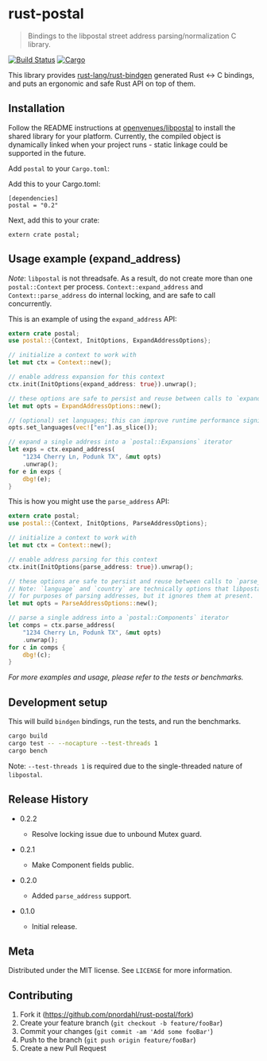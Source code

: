 # rust-postal
> Bindings to the libpostal street address parsing/normalization C library.

[![Build Status](https://travis-ci.com/pnordahl/rust-postal.svg?branch=master)](https://travis-ci.com/pnordahl/rust-postal)
[![Cargo](https://img.shields.io/crates/v/postal.svg)](https://crates.io/crates/postal)

This library provides [rust-lang/rust-bindgen](https://github.com/rust-lang/rust-bindgen) generated Rust <-> C bindings, and puts an ergonomic and safe Rust API on top of them.

## Installation

Follow the README instructions at [openvenues/libpostal](https://github.com/openvenues/libpostal) to install the shared library for your platform. Currently, the compiled object is dynamically linked when your project runs - static linkage could be supported in the future.

Add `postal` to your `Cargo.toml`:

Add this to your Cargo.toml:
```
[dependencies]
postal = "0.2"
```

Next, add this to your crate:
```
extern crate postal;
```

## Usage example (expand_address)

*Note*: `libpostal` is not threadsafe. As a result, do not create more than one `postal::Context` per process. `Context::expand_address` and `Context::parse_address` do internal locking, and are safe to call concurrently.

This is an example of using the `expand_address` API:

```rust
extern crate postal;
use postal::{Context, InitOptions, ExpandAddressOptions};

// initialize a context to work with
let mut ctx = Context::new();

// enable address expansion for this context
ctx.init(InitOptions{expand_address: true}).unwrap();

// these options are safe to persist and reuse between calls to `expand_address`
let mut opts = ExpandAddressOptions::new();

// (optional) set languages; this can improve runtime performance significantly, approximately 30% in benchmarks
opts.set_languages(vec!["en"].as_slice());

// expand a single address into a `postal::Expansions` iterator
let exps = ctx.expand_address(
	"1234 Cherry Ln, Podunk TX", &mut opts)
	.unwrap();
for e in exps {
	dbg!(e);
}
```

This is how you might use the `parse_address` API:

```rust
extern crate postal;
use postal::{Context, InitOptions, ParseAddressOptions};

// initialize a context to work with
let mut ctx = Context::new();

// enable address parsing for this context
ctx.init(InitOptions{parse_address: true}).unwrap();

// these options are safe to persist and reuse between calls to `parse_address`.
// Note: `language` and `country` are technically options that libpostal will accept
// for purposes of parsing addresses, but it ignores them at present.
let mut opts = ParseAddressOptions::new();

// parse a single address into a `postal::Components` iterator
let comps = ctx.parse_address(
	"1234 Cherry Ln, Podunk TX", &mut opts)
	.unwrap();
for c in comps {
	dbg!(c);
}
```

_For more examples and usage, please refer to the tests or benchmarks._

## Development setup

This will build `bindgen` bindings, run the tests, and run the benchmarks.

```sh
cargo build
cargo test -- --nocapture --test-threads 1
cargo bench
```

Note: `--test-threads 1` is required due to the single-threaded nature of `libpostal`.

## Release History
* 0.2.2
	* Resolve locking issue due to unbound Mutex guard.

* 0.2.1
	* Make Component fields public.

* 0.2.0
	* Added `parse_address` support.

* 0.1.0
	* Initial release.

## Meta

Distributed under the MIT license. See ``LICENSE`` for more information.

## Contributing

1. Fork it (<https://github.com/pnordahl/rust-postal/fork>)
2. Create your feature branch (`git checkout -b feature/fooBar`)
3. Commit your changes (`git commit -am 'Add some fooBar'`)
4. Push to the branch (`git push origin feature/fooBar`)
5. Create a new Pull Request
